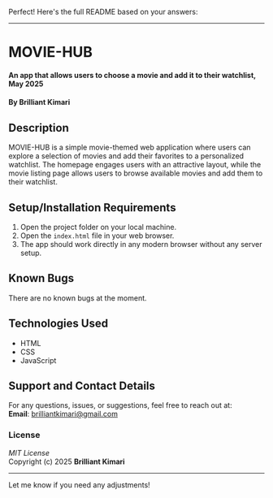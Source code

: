 Perfect! Here's the full README based on your answers:

---

# MOVIE-HUB  
#### An app that allows users to choose a movie and add it to their watchlist, May 2025  
#### By **Brilliant Kimari**

## Description  
MOVIE-HUB is a simple movie-themed web application where users can explore a selection of movies and add their favorites to a personalized watchlist. The homepage engages users with an attractive layout, while the movie listing page allows users to browse available movies and add them to their watchlist.

## Setup/Installation Requirements  
1. Open the project folder on your local machine.  
2. Open the `index.html` file in your web browser.  
3. The app should work directly in any modern browser without any server setup.

## Known Bugs  
There are no known bugs at the moment.

## Technologies Used  
- HTML  
- CSS  
- JavaScript  

## Support and Contact Details  
For any questions, issues, or suggestions, feel free to reach out at:  
**Email**: brilliantkimari@gmail.com

### License  
*MIT License*  
Copyright (c) 2025 **Brilliant Kimari**

---

Let me know if you need any adjustments!